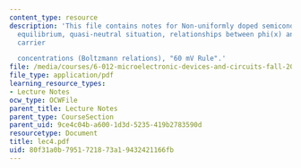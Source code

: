 ```yaml
---
content_type: resource
description: 'This file contains notes for Non-uniformly doped semiconductor in thermal
  equilibrium, quasi-neutral situation, relationships between phi(x) and equilibrium
  carrier

  concentrations (Boltzmann relations), "60 mV Rule".'
file: /media/courses/6-012-microelectronic-devices-and-circuits-fall-2005/80f31a0b7951721873a19432421166fb_lec4.pdf
file_type: application/pdf
learning_resource_types:
- Lecture Notes
ocw_type: OCWFile
parent_title: Lecture Notes
parent_type: CourseSection
parent_uid: 9ce4c04b-a600-1d3d-5235-419b2783590d
resourcetype: Document
title: lec4.pdf
uid: 80f31a0b-7951-7218-73a1-9432421166fb
---
```

